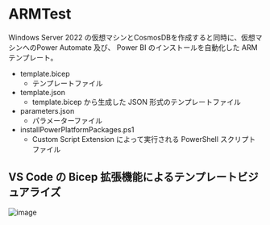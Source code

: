# ARMTest

Windows Server 2022 の仮想マシンとCosmosDBを作成すると同時に、仮想マシンへのPower Automate 及び、 Power BI のインストールを自動化した ARM テンプレート。

- template.bicep
  - テンプレートファイル
- template.json
  - template.bicep から生成した JSON 形式のテンプレートファイル
- parameters.json
  - パラメーターファイル
- installPowerPlatformPackages.ps1
  - Custom Script Extension によって実行される PowerShell スクリプトファイル 

## VS Code の Bicep 拡張機能によるテンプレートビジュアライズ
![image](https://user-images.githubusercontent.com/8349954/169265738-87fc7391-e664-40bd-bd7a-175b370eed89.png)
